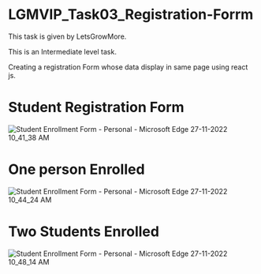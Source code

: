 # LGMVIP_Task03_Registration-Forrm


This task is given by LetsGrowMore. 

This is an Intermediate level task.

Creating a registration Form whose data display in same page using react js.

# Student Registration Form

![Student Enrollment Form - Personal - Microsoft​ Edge 27-11-2022 10_41_38 AM](https://user-images.githubusercontent.com/85254301/204120588-7e87c6c8-4287-4457-b994-505e2a56b07c.png)

# One person Enrolled

![Student Enrollment Form - Personal - Microsoft​ Edge 27-11-2022 10_44_24 AM](https://user-images.githubusercontent.com/85254301/204120599-17742cdf-d493-4bec-b969-741946d5a862.png)

# Two Students Enrolled

![Student Enrollment Form - Personal - Microsoft​ Edge 27-11-2022 10_48_14 AM](https://user-images.githubusercontent.com/85254301/204120613-9768050d-7329-4f08-9712-f21959bcb582.png)
